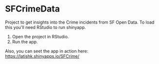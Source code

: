 # SFCrimeData
Project to get insights into the Crime incidents from SF Open Data.
To load this you'll need RStudio to run shinyapp.
1. Open the project in RStudio.
2. Run the app.


Also, you can seet the app in action here: https://latishk.shinyapps.io/SFCrime/

